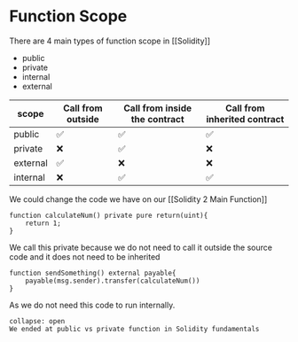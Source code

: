# Function Scope
There are 4 main types of function scope in [[Solidity]]
- public
- private
- internal
- external

| scope    | Call from outside | Call from inside the contract | Call from inherited contract |
| -------- | ----------------- | ----------------------------- | ---------------------------- |
| public   | ✅                | ✅                            | ✅                           |
| private  |         ❌          | ✅                            |         ❌                      |
| external | ✅                |                ❌                |    ❌                           |
| internal |          ❌          | ✅                            | ✅                             |

We could change the code we have on our [[Solidity 2 Main Function]]

```solidity
function calculateNum() private pure return(uint){
	return 1;
}
```

We call this private because we do not need to call it outside the source code and it does not need to be inherited

```solidity
function sendSomething() external payable{
	payable(msg.sender).transfer(calculateNum())
}
```

As we do not need this code to run internally. 

```ad-note
collapse: open
We ended at public vs private function in Solidity fundamentals

```


